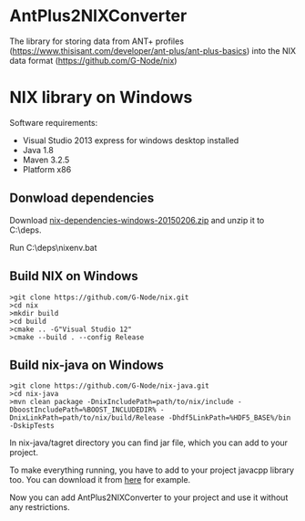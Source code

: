 # AntPlus2NIXConverter
The library for storing data from ANT+ profiles (https://www.thisisant.com/developer/ant-plus/ant-plus-basics) into the NIX data format  (https://github.com/G-Node/nix)

# NIX library on Windows

Software requirements:
  - Visual Studio 2013 express for windows desktop installed
  - Java 1.8
  - Maven 3.2.5
  - Platform x86

## Donwload dependencies

Download [nix-dependencies-windows-20150206.zip](https://projects.g-node.org/nix/) and unzip it to C:\deps.

Run C:\deps\nixenv.bat

## Build NIX on Windows
```
>git clone https://github.com/G-Node/nix.git
>cd nix
>mkdir build
>cd build
>cmake .. -G"Visual Studio 12"
>cmake --build . --config Release
```

## Build nix-java on Windows
```
>git clone https://github.com/G-Node/nix-java.git
>cd nix-java
>mvn clean package -DnixIncludePath=path/to/nix/include -DboostIncludePath=%BOOST_INCLUDEDIR% -DnixLinkPath=path/to/nix/build/Release -Dhdf5LinkPath=%HDF5_BASE%/bin -DskipTests
```

In nix-java/tagret directory you can find jar file, which you can add to your project.

To make everything running, you have to add to your project javacpp library too. You can download it from [here](http://mvnrepository.com/artifact/org.bytedeco/javacpp/1.0) for example.

Now you can add AntPlus2NIXConverter to your project and use it without any restrictions.
